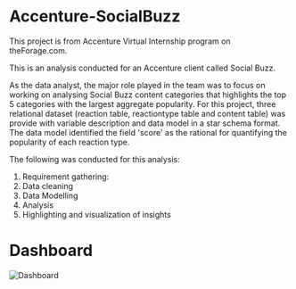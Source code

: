 # Accenture-SocialBuzz
This project is from Accenture Virtual Internship program on theForage.com. 

This is an analysis conducted for an Accenture client called Social Buzz. 

As the data analyst, the major role played in the team was to focus on working on analysing Social Buzz content categories that highlights the top 5 categories with the largest aggregate popularity. For this project, three relational dataset (reaction table, reactiontype table and content table) was provide with variable description and data model in a star schema format. The data model identified the field 'score' as the rational for quantifying the popularity of each reaction type. 

The following was conducted for this analysis:
1. Requirement gathering:
3. Data cleaning
4. Data Modelling
5. Analysis
6. Highlighting and visualization of insights

# Dashboard
![Dashboard](https://github.com/bisolaola/Accenture-SocialBuzz/assets/137617628/6f4cc807-d21b-4854-8b76-39046d5ee079)
